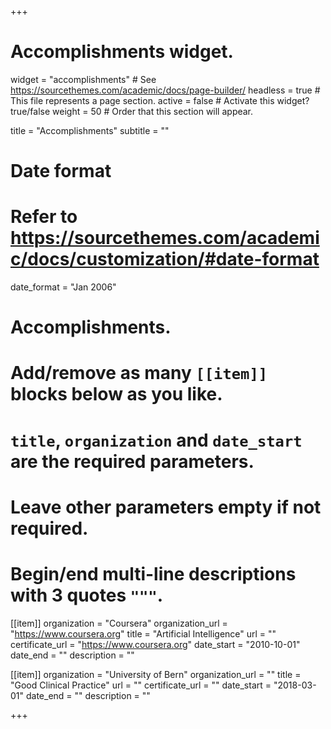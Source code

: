 +++
# Accomplishments widget.
widget = "accomplishments"  # See https://sourcethemes.com/academic/docs/page-builder/
headless = true  # This file represents a page section.
active = false  # Activate this widget? true/false
weight = 50  # Order that this section will appear.

title = "Accomplish&shy;ments"
subtitle = ""

# Date format
#   Refer to https://sourcethemes.com/academic/docs/customization/#date-format
date_format = "Jan 2006"

# Accomplishments.
#   Add/remove as many `[[item]]` blocks below as you like.
#   `title`, `organization` and `date_start` are the required parameters.
#   Leave other parameters empty if not required.
#   Begin/end multi-line descriptions with 3 quotes `"""`.

[[item]]
  organization = "Coursera"
  organization_url = "https://www.coursera.org"
  title = "Artificial Intelligence"
  url = ""
  certificate_url = "https://www.coursera.org"
  date_start = "2010-10-01"
  date_end = ""
  description = ""

[[item]]
  organization = "University of Bern"
  organization_url = ""
  title = "Good Clinical Practice"
  url = ""
  certificate_url = ""
  date_start = "2018-03-01"
  date_end = ""
  description = ""


+++
